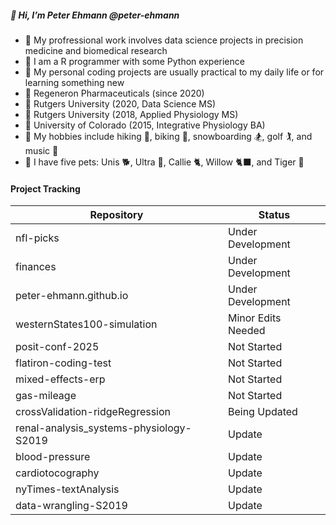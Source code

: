 ##### 👋 Hi, I’m Peter Ehmann @peter-ehmann

- 👀  My profressional work involves data science projects in precision medicine and biomedical research
- 🌱  I am a R programmer with some Python experience
- 🧠  My personal coding projects are usually practical to my daily life or for learning something new
- 🏢  Regeneron Pharmaceuticals (since 2020)
- 🍎  Rutgers University (2020, Data Science MS)
- 🍎  Rutgers University (2018, Applied Physiology MS)
- 🍏  University of Colorado (2015, Integrative Physiology BA)
- 🌟  My hobbies include hiking 🥾, biking 🚴, snowboarding 🏂, golf 🏌️, and music 🎸
- 🐶  I have five pets: Unis 🐕, Ultra 🦮, Callie 🐈, Willow 🐈‍⬛, and Tiger 🦎

#### Project Tracking

| Repository                              | Status             |
|-----------------------------------------|--------------------|
| nfl-picks                               | Under Development  |
| finances                                | Under Development  |
| peter-ehmann.github.io                  | Under Development  |
| westernStates100-simulation             | Minor Edits Needed |
| posit-conf-2025                         | Not Started        |
| flatiron-coding-test                    | Not Started        |
| mixed-effects-erp                       | Not Started        |
| gas-mileage                             | Not Started        |
| crossValidation-ridgeRegression         | Being Updated      |
| renal-analysis_systems-physiology-S2019 | Update             |
| blood-pressure                          | Update             |
| cardiotocography                        | Update             |
| nyTimes-textAnalysis                    | Update             |
| data-wrangling-S2019                    | Update             |
